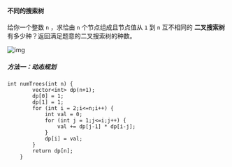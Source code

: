 #### 不同的搜索树

给你一个整数 `n` ，求恰由 `n` 个节点组成且节点值从 `1` 到 `n` 互不相同的 **二叉搜索树** 有多少种？返回满足题意的二叉搜索树的种数。

![img](https://assets.leetcode.com/uploads/2021/01/18/uniquebstn3.jpg)



##### 方法一：动态规划

```
int numTrees(int n) {
        vector<int> dp(n+1);
        dp[0] = 1;
        dp[1] = 1;
        for (int i = 2;i<=n;i++) {
            int val = 0;
            for (int j = 1;j<=i;j++) {
                val += dp[j-1] * dp[i-j];
            }
            dp[i] = val;
        }
        return dp[n];
    }
```

